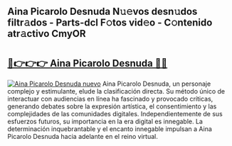 ## Aina Picarolo Desnuda N𝚞𝚎vos desn𝚞dos filtr𝚊dos - Parts-dcl F𝚘tos vid𝚎o - C𝚘ntenido atr𝚊ctivo CmyOR

# <h2><a href="http://mb0xpn5.tromn.icu/?c=Aina+Picarolo+Desnuda">🔗👉👉👉 Aina Picarolo Desnuda 🔗🔗</a></h2>

[![Aina Picarolo Desnuda nuevo](https://i.imgur.com/pEAQMta.gif)](http://mb0xpn5.tromn.icu/?c=Aina+Picarolo+Desnuda)
Aina Picarolo Desnuda, un personaje complejo y estimulante, elude la clasificación directa. Su método único de interactuar con audiencias en línea ha fascinado y provocado críticas, generando debates sobre la expresión artística, el consentimiento y las complejidades de las comunidades digitales. Independientemente de sus esfuerzos futuros, su importancia en la era digital es innegable. La determinación inquebrantable y el encanto innegable impulsan a Aina Picarolo Desnuda hacia adelante en el reino virtual.

